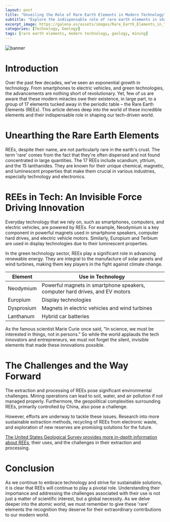 ```yaml
---
layout: post
title: "Unveiling the Role of Rare Earth Elements in Modern Technology"
subtitle: "Explore the indispensable role of rare earth elements in shaping today's tech-driven world."
excerpt_image: https://galena.es/assets/images/Rare_Earth_Elements_in_Tech.png
categories: [Technology, Geology]
tags: [rare earth elements, modern technology, geology, mining]
---
```


![banner](https://galena.es/assets/images/Rare_Earth_Elements_in_Tech.png "A close-up image of rare earth elements, including minerals like neodymium and dysprosium, arranged alongside modern technology gadgets such as smartphones and electric vehicles, highlighting their essential role in advancing technology.")

# Introduction
Over the past few decades, we’ve seen an exponential growth in technology. From smartphones to electric vehicles, and green technologies, the advancements are nothing short of revolutionary. Yet, few of us are aware that these modern miracles owe their existence, in large part, to a group of 17 elements tucked away in the periodic table – the Rare Earth Elements (REEs). This article delves deep into the world of these incredible elements and their indispensable role in shaping our tech-driven world.

# Unearthing the Rare Earth Elements
REEs, despite their name, are not particularly rare in the earth's crust. The term 'rare' comes from the fact that they're often dispersed and not found concentrated in large quantities. The 17 REEs include scandium, yttrium, and the 15 lanthanides. They are known for their unique chemical, magnetic, and luminescent properties that make them crucial in various industries, especially technology and electronics.

# REEs in Tech: An Invisible Force Driving Innovation
Everyday technology that we rely on, such as smartphones, computers, and electric vehicles, are powered by REEs. For example, Neodymium is a key component in powerful magnets used in smartphone speakers, computer hard drives, and electric vehicle motors. Similarly, Europium and Terbium are used in display technologies due to their luminescent properties.

In the green technology sector, REEs play a significant role in advancing renewable energy. They are integral to the manufacture of solar panels and wind turbines, making them key players in the fight against climate change.

| **Element** | **Use in Technology** |
| --- | --- |
| Neodymium | Powerful magnets in smartphone speakers, computer hard drives, and EV motors |
| Europium | Display technologies |
| Dysprosium | Magnets in electric vehicles and wind turbines |
| Lanthanum | Hybrid car batteries |

As the famous scientist Marie Curie once said, "In science, we must be interested in things, not in persons." So while the world applauds the tech innovators and entrepreneurs, we must not forget the silent, invisible elements that made these innovations possible.

# The Challenges and the Way Forward
The extraction and processing of REEs pose significant environmental challenges. Mining operations can lead to soil, water, and air pollution if not managed properly. Furthermore, the geopolitical complexities surrounding REEs, primarily controlled by China, also pose a challenge.

However, efforts are underway to tackle these issues. Research into more sustainable extraction methods, recycling of REEs from electronic waste, and exploration of new reserves are promising solutions for the future.

[The United States Geological Survey provides more in-depth information about REEs](https://www.usgs.gov/centers/nmic/rare-earth-elements-critical-resources-global-economy), their uses, and the challenges in their extraction and processing.

# Conclusion
As we continue to embrace technology and strive for sustainable solutions, it is clear that REEs will continue to play a pivotal role. Understanding their importance and addressing the challenges associated with their use is not just a matter of scientific interest, but a global necessity. As we delve deeper into the atomic world, we must remember to give these 'rare' elements the recognition they deserve for their extraordinary contributions to our modern world.